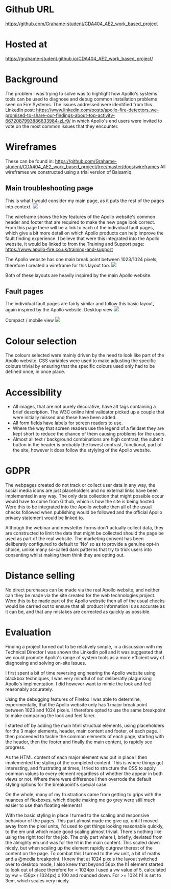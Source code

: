 # Github URL
https://github.com/Grahame-student/CDA404_AE2_work_based_project

# Hosted at
https://grahame-student.github.io/CDA404_AE2_work_based_project/

# Background
The problem I was trying to solve was to highlight how Apollo's systems tools can be used to diagnose and debug common installation problems seen on Fire Systems. The issues addressed were identified from this LinkedIn post: https://www.linkedin.com/posts/apollo-fire-detectors_we-promised-to-share-our-findings-about-top-activity-6672087993886633984-zLr9/ in which Apollo's end users were invited to vote on the most common issues that they encounter.

# Wireframes
These can be found in: https://github.com/Grahame-student/CDA404_AE2_work_based_project/tree/master/docs/wireframes
All wireframes we constructed using a trial version of Balsamiq.

## Main troubleshooting page

This is what I would consider my main page, as it puts the rest of the pages into context.
![](https://github.com/Grahame-student/CDA404_AE2_work_based_project/blob/master/docs/wireframes/desktop/Troubleshooting%20-%20Desktop.png)

The wireframe shows the key features of the Apollo website's common header and footer that are required to make the new page look correct. 
From this page there will be a link to each of the individual fault pages, which give a bit more detail on which Apollo products can help improve the fault finding experience.
I believe that were this integrated into the Apollo website, it would be linked to from the Training and Support page: https://www.apollo-fire.co.uk/training-and-support

The Apollo website has one main break point between 1023/1024 pixels, therefore I created a wireframe for this layout too.
![](https://github.com/Grahame-student/CDA404_AE2_work_based_project/blob/master/docs/wireframes/mobile/Troubleshooting%20-%20Mobile.png)

Both of these layouts are heavily inspired by the main Apollo website.

## Fault pages

The individual fault pages are fairly similar and follow this basic layout, again inspired by the Apollo website.
Desktop view
![](https://github.com/Grahame-student/CDA404_AE2_work_based_project/blob/master/docs/wireframes/desktop/Earth%20Faults.png)

Compact / mobile view
![](https://github.com/Grahame-student/CDA404_AE2_work_based_project/blob/master/docs/wireframes/mobile/Troubleshooter%20Details%20-%20Mobile.png)


# Colour selection
The colours selected were mainly driven by the need to look like part of the Apollo website. CSS variables were used to make adjusting the specific colours trivial by ensuring that the specific colours used only had to be defined once, in once place.

# Accessibility
* All images, that are not purely decorative, have alt tags containing a brief description. The W3C online html validator picked up a couple that were initially missed and these have been added.
* All form fields have labels for screen readers to use.
* Where the way that screen readers use the legend of a fieldset they are kept short to reduce the chance of them causing problems for the users.
* Almost all text / background combinations are high contrast, the submit button in the header is probably the lowest contrast, functional, part of the site, however it does follow the stylying of the Apollo website.

# GDPR
The webpages created do not track or collect user data in any way, the social media icons are just placeholders and no external links have been implemented in any way. The only data collection that might possible occur would have to come from Github, which is how the site is being hosted. Were this to be integrated into the Apollo website then all of the usual checks followed when publishing would be followed and the official Apollo privacy statement would be linked to.

Although the webinar and newsletter forms don't actually collect data, they are constructed to limit the data that might be collected should the page be used as part of the real website. The marketing consent has been deliberatly configured to default to 'No' so as to provide a genuine opt-in choice, unlike many so-called dark patterns that try to trick users into consenting whilst making them think they are opting out.

# Distance selling
No direct purchases can be made via the real Apollo website, and neither can they be made via the site created for the web technologies project. Were this to be made part of the Apollo website then all of the usual checks would be carried out to ensure that all product information is as accurate as it can be, and that any mistakes are corrected as quickly as possible.

# Evaluation
Finding a project turned out to be relatively simple, in a discussion with my Technical Director I was shown the LinkedIn poll and it was suggested that we could promote Apollo's range of system tools as a more efficient way of diagnosing and solving on-site issues.

I first spent a bit of time reversing engineering the Apollo website using blackbox techniques, I was very mindful of not deliberatly plagurising Apollo's implmentation. I did however want to mimic the look and feel reasonably accurately.

Using the debugging features of Firefox I was able to determine, experimentally, that the Apollo website only has 1 major break point between 1023 and 1024 pixels. I therefore opted to use the same breakpoint to make comparing the look and feel fairer.

I started off by adding the main html structual elements, using placeholders for the 3 major elements, header, main content and footer, of each page. I then proceeded to tackle the common elements of each page, starting with the header, then the footer and finally the main content, to rapidly see progress.

As the HTML content of each major element was put in place I then implemented the styling of the completed content. This is where things got interesting, and frustrating at times, I tried to structure the CSS to apply common values to every element regardless of whether the appear in both views or not. Where there were difference I then overrode the default styling options for the breakpoint's special case.

On the whole, many of my frustrations came from getting to grips with the nuances of flexboxes, which dispite making me go grey were still *much* easier to use than floating elements!

With the basic styling in place I turned to the scaling and responsive behaviour of the pages. This part almost made me give up, until I moved away from the pixel units, I'd used to get things looking reasonable quickly, to the em unit which made good scaling almost trivial. There's nothing like using the right tool for the job. The only part where I, briefly, deviated from the almighty em unit was for the h1 in the main content. This scaled down nicely, but when scaling up the element rapidly outgrew therest of the content on the page. To combat this I turned to the vw unit, a bit of maths and a @media breakpoint. I knew that at 1024 pixels the layout switched over to desktop mode, I also knew that beyond 56px the h1 element started to look out of place therefore for < 1024px I used a vw value of 5, calculated by vw = (56px / 1024px) x 100 and rounded down. For >= 1024 h1 is set to 3em, which scales very nicely.
